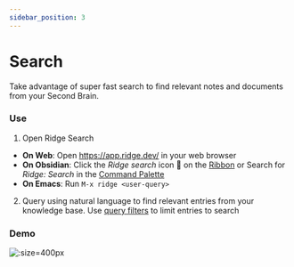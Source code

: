 ```yaml
---
sidebar_position: 3
---
```


# Search

Take advantage of super fast search to find relevant notes and documents from your Second Brain.

### Use
1. Open Ridge Search
  - **On Web**: Open https://app.ridge.dev/ in your web browser
  - **On Obsidian**: Click the *Ridge search* icon 🔎 on the [Ribbon](https://help.obsidian.md/User+interface/Workspace/Ribbon) or Search for *Ridge: Search* in the [Command Palette](https://help.obsidian.md/Plugins/Command+palette)
  - **On Emacs**: Run `M-x ridge <user-query>`
2. Query using natural language to find relevant entries from your knowledge base. Use [query filters](/miscellaneous/advanced#query-filters) to limit entries to search

### Demo
![](/img/search_agents_markdown.png ':size=400px')
